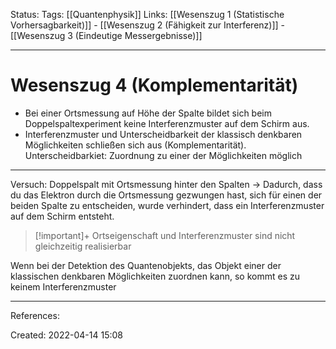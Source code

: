 Status:
Tags: [[Quantenphysik]]
Links: [[Wesenszug 1 (Statistische Vorhersagbarkeit)]] - [[Wesenszug 2 (Fähigkeit zur Interferenz)]] - [[Wesenszug 3 (Eindeutige Messergebnisse)]]

___
# Wesenszug 4 (Komplementarität)
- Bei einer Ortsmessung auf Höhe der Spalte bildet sich beim Doppelspaltexperiment keine Interferenzmuster auf dem Schirm aus.
- Interferenzmuster und Unterscheidbarkeit der klassisch denkbaren Möglichkeiten schließen sich aus (Komplementarität).
  Unterscheidbarkiet: Zuordnung zu einer der Möglichkeiten möglich
___
Versuch: Doppelspalt mit Ortsmessung hinter den Spalten
-> Dadurch, dass du das Elektron durch die Ortsmessung gezwungen hast, sich für einen der beiden Spalte zu entscheiden, wurde verhindert, dass ein Interferenzmuster auf dem Schirm entsteht.

> [!important]+ 
> Ortseigenschaft und Interferenzmuster sind nicht gleichzeitig realisierbar

Wenn bei der Detektion des Quantenobjekts, das Objekt einer der klassischen denkbaren Möglichkeiten zuordnen kann, so kommt es zu keinem Interferenzmuster
___
References:

Created: 2022-04-14 15:08